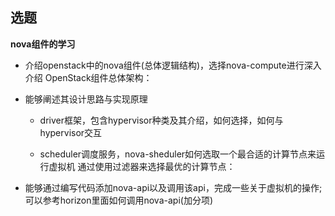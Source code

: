 
## 选题
**nova组件的学习**
- 介绍openstack中的nova组件(总体逻辑结构)，选择nova-compute进行深入介绍
OpenStack组件总体架构：

- 能够阐述其设计思路与实现原理
    - driver框架，包含hypervisor种类及其介绍，如何选择，如何与hypervisor交互
    
    - scheduler调度服务，nova-sheduler如何选取一个最合适的计算节点来运行虚拟机
    通过使用过滤器来选择最优的计算节点：
    
- 能够通过编写代码添加nova-api以及调用该api，完成一些关于虚拟机的操作;可以参考horizon里面如何调用nova-api(加分项)
